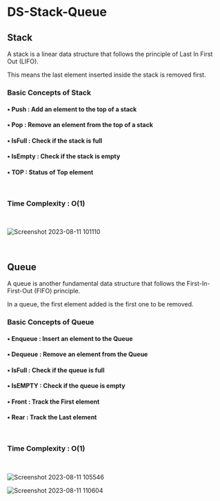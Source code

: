# DS-Stack-Queue

## Stack
<p>A stack is a linear data structure that follows the principle of Last In First Out (LIFO).</p> 
<p>This means the last element inserted inside the stack is removed first.</p>

<h3>Basic Concepts of Stack</h3>
<h4>&#x2022; Push : Add an element to the top of a stack</p>
<h4>&#x2022; Pop : Remove an element from the top of a stack</p>
<h4>&#x2022; IsFull : Check if the stack is full</p>
<h4>&#x2022; IsEmpty : Check if the stack is empty</p>
<h4>&#x2022; TOP : Status of Top element</p>
<br>
<h3>Time Complexity : O(1) </h3>
<br>

![Screenshot 2023-08-11 101110](https://github.com/Sohamp2606/DS-Stack-Queue/assets/106002920/f0e1cd25-9ea3-41e5-8735-04ef43273f86)

<br>

## Queue
<p>A queue is another fundamental data structure that follows the First-In-First-Out (FIFO) principle.</p>
<p>In a queue, the first element added is the first one to be removed.</p>

<h3>Basic Concepts of Queue </h3>
<h4>&#x2022; Enqueue : Insert an element to the Queue </p>
<h4>&#x2022; Dequeue : Remove an element from the Queue </p>
<h4>&#x2022; IsFull : Check if the queue is full</p>
<h4>&#x2022; IsEMPTY : Check if the queue is empty</p>
<h4>&#x2022; Front : Track the First element</p>
<h4>&#x2022; Rear : Track the Last element</p>
<br>
<h3>Time Complexity : O(1) </h3>
<br>

![Screenshot 2023-08-11 105546](https://github.com/Sohamp2606/DS-Stack-Queue/assets/106002920/e26fbb9d-c76a-4035-9361-b019d4db2d37)

![Screenshot 2023-08-11 110604](https://github.com/Sohamp2606/DS-Stack-Queue/assets/106002920/b00ea904-222b-4c77-98b3-56f6a0d774a2)


